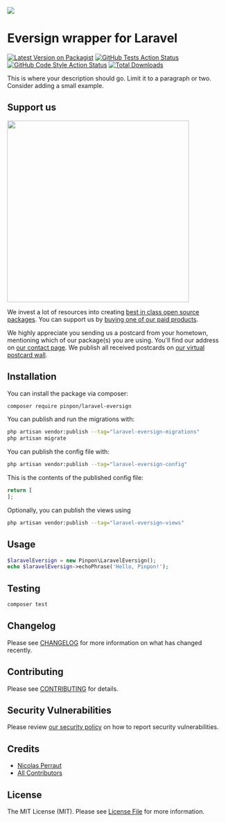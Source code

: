 
[<img src="https://github-ads.s3.eu-central-1.amazonaws.com/support-ukraine.svg?t=1" />](https://supportukrainenow.org)

# Eversign wrapper for Laravel

[![Latest Version on Packagist](https://img.shields.io/packagist/v/pinpon/laravel-eversign.svg?style=flat-square)](https://packagist.org/packages/pinpon/laravel-eversign)
[![GitHub Tests Action Status](https://img.shields.io/github/workflow/status/pinpon/laravel-eversign/run-tests?label=tests)](https://github.com/pinpon/laravel-eversign/actions?query=workflow%3Arun-tests+branch%3Amain)
[![GitHub Code Style Action Status](https://img.shields.io/github/workflow/status/pinpon/laravel-eversign/Check%20&%20fix%20styling?label=code%20style)](https://github.com/pinpon/laravel-eversign/actions?query=workflow%3A"Check+%26+fix+styling"+branch%3Amain)
[![Total Downloads](https://img.shields.io/packagist/dt/pinpon/laravel-eversign.svg?style=flat-square)](https://packagist.org/packages/pinpon/laravel-eversign)

This is where your description should go. Limit it to a paragraph or two. Consider adding a small example.

## Support us

[<img src="https://github-ads.s3.eu-central-1.amazonaws.com/laravel-eversign.jpg?t=1" width="419px" />](https://spatie.be/github-ad-click/laravel-eversign)

We invest a lot of resources into creating [best in class open source packages](https://spatie.be/open-source). You can support us by [buying one of our paid products](https://spatie.be/open-source/support-us).

We highly appreciate you sending us a postcard from your hometown, mentioning which of our package(s) you are using. You'll find our address on [our contact page](https://spatie.be/about-us). We publish all received postcards on [our virtual postcard wall](https://spatie.be/open-source/postcards).

## Installation

You can install the package via composer:

```bash
composer require pinpon/laravel-eversign
```

You can publish and run the migrations with:

```bash
php artisan vendor:publish --tag="laravel-eversign-migrations"
php artisan migrate
```

You can publish the config file with:

```bash
php artisan vendor:publish --tag="laravel-eversign-config"
```

This is the contents of the published config file:

```php
return [
];
```

Optionally, you can publish the views using

```bash
php artisan vendor:publish --tag="laravel-eversign-views"
```

## Usage

```php
$laravelEversign = new Pinpon\LaravelEversign();
echo $laravelEversign->echoPhrase('Hello, Pinpon!');
```

## Testing

```bash
composer test
```

## Changelog

Please see [CHANGELOG](CHANGELOG.md) for more information on what has changed recently.

## Contributing

Please see [CONTRIBUTING](https://github.com/spatie/.github/blob/main/CONTRIBUTING.md) for details.

## Security Vulnerabilities

Please review [our security policy](../../security/policy) on how to report security vulnerabilities.

## Credits

- [Nicolas Perraut](https://github.com/pinpon-dev)
- [All Contributors](../../contributors)

## License

The MIT License (MIT). Please see [License File](LICENSE.md) for more information.
